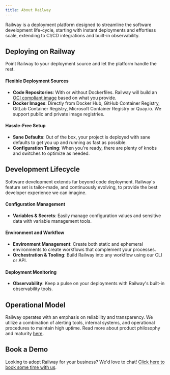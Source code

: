 ```yaml
---
title: About Railway
---
```


Railway is a deployment platform designed to streamline the software development life-cycle, starting with instant deployments and effortless scale, extending to CI/CD integrations and built-in observability.

## Deploying on Railway

Point Railway to your deployment source and let the platform handle the rest.

#### Flexible Deployment Sources
- **Code Repositories**: With or without Dockerfiles.  Railway will build an [OCI compliant image](https://opencontainers.org/) based on what you provide.
- **Docker Images**: Directly from Docker Hub, GitHub Container Registry, GitLab Container Registry, Microsoft Container Registry or Quay.io.  We support public and private image registries.

#### Hassle-Free Setup
- **Sane Defaults**: Out of the box, your project is deployed with sane defaults to get you up and running as fast as possible.
- **Configuration Tuning**: When you're ready, there are plenty of knobs and switches to optimize as needed.

## Development Lifecycle

Software development extends far beyond code deployment.  Railway's feature set is tailor-made, and continuously evolving, to provide the best developer experience we can imagine.

#### Configuration Management
- **Variables & Secrets**: Easily manage configuration values and sensitive data with variable management tools.

#### Environment and Workflow
- **Environment Management**: Create both static and ephemeral environments to create workflows that complement your processes.
- **Orchestration & Tooling**: Build Railway into any workflow using our CLI or API.

#### Deployment Monitoring
- **Observability**: Keep a pulse on your deployments with Railway's built-in observability tools.

## Operational Model

Railway operates with an emphasis on reliability and transparency. We utilize a combination of alerting tools, internal systems, and operational procedures to maintain high uptime.  Read more about product philosophy and maturity [here](/maturity/philosophy).

## Book a Demo

Looking to adopt Railway for your business?  We'd love to chat!  [Click here to book some time with us](https://cal.com/team/railway/demonew).
